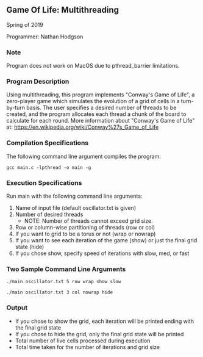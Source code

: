 Game Of Life: Multithreading
---
Spring of 2019

Programmer:
Nathan Hodgson

### Note

Program does not work on MacOS due to pthread_barrier limitations. 

### Program Description

Using multithreading, this program implements "Conway's Game of Life", a zero-player game which simulates the evolution of a grid of cells in a turn-by-turn basis. The user specifies a desired number of threads to be created, and the program allocates each thread a chunk of the board to calculate for each round. More information about "Conway's Game of Life" at: https://en.wikipedia.org/wiki/Conway%27s_Game_of_Life

### Compilation Specifications

The following command line argument compiles the program:

```shell
gcc main.c -lpthread -o main -g
```

### Execution Specifications

Run main with the following command line arguments:
1. Name of input file (default oscillator.txt is given)
2. Number of desired threads
	- NOTE: Number of threads cannot exceed grid size. 
3. Row or column-wise partitioning of threads (row or col)
4. If you want to grid to be a torus or not (wrap or nowrap)
5. If you want to see each iteration of the game (show) or just the final grid state (hide)
6. If you chose show, specify speed of iterations with slow, med, or fast

### Two Sample Command Line Arguments

```shell
./main oscillator.txt 5 row wrap show slow
```
```shell
./main oscillator.txt 3 col nowrap hide
```

### Output

- If you chose to show the grid, each iteration will be printed ending with the final grid state
- If you chose to hide the grid, only the final grid state will be printed
- Total number of live cells processed during execution
- Total time taken for the number of iterations and grid size
